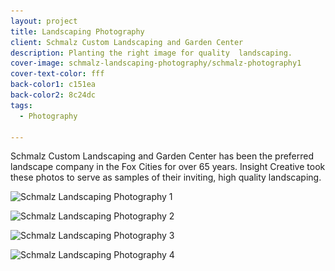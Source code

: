 ```yaml
---
layout: project
title: Landscaping Photography
client: Schmalz Custom Landscaping and Garden Center
description: Planting the right image for quality  landscaping.
cover-image: schmalz-landscaping-photography/schmalz-photography1
cover-text-color: fff
back-color1: c151ea
back-color2: 8c24dc
tags:
  - Photography

---
```


Schmalz Custom Landscaping and Garden Center has been the preferred landscape company in the Fox Cities for over 65 years. Insight Creative took these photos to serve as samples of their inviting, high quality landscaping.

<div class="images">

<img class="half first fit" data-aos="fade-up" data-featherlight="/img/projects/schmalz-landscaping-photography/schmalz-photography1.jpg" src="/img/projects/schmalz-landscaping-photography/schmalz-photography1.jpg"
alt="Schmalz Landscaping Photography 1"
srcset="
/img/projects/schmalz-landscaping-photography/schmalz-photography1-2400.jpg 2400w,
/img/projects/schmalz-landscaping-photography/schmalz-photography1-1800.jpg 1800w,
/img/projects/schmalz-landscaping-photography/schmalz-photography1-1200.jpg 1200w,
/img/projects/schmalz-landscaping-photography/schmalz-photography1-900.jpg 900w,
/img/projects/schmalz-landscaping-photography/schmalz-photography1-600.jpg 600w,
/img/projects/schmalz-landscaping-photography/schmalz-photography1-400.jpg 400w" />

<img class="half last fit" data-aos="fade-up" data-aos-delay="200" data-featherlight="/img/projects/schmalz-landscaping-photography/schmalz-photography2.jpg" src="/img/projects/schmalz-landscaping-photography/schmalz-photography2.jpg"
alt="Schmalz Landscaping Photography 2"
srcset="
/img/projects/schmalz-landscaping-photography/schmalz-photography2-2400.jpg 2400w,
/img/projects/schmalz-landscaping-photography/schmalz-photography2-1800.jpg 1800w,
/img/projects/schmalz-landscaping-photography/schmalz-photography2-1200.jpg 1200w,
/img/projects/schmalz-landscaping-photography/schmalz-photography2-900.jpg 900w,
/img/projects/schmalz-landscaping-photography/schmalz-photography2-600.jpg 600w,
/img/projects/schmalz-landscaping-photography/schmalz-photography2-400.jpg 400w" />

<img class="half first fit" data-aos="fade-up" data-featherlight="/img/projects/schmalz-landscaping-photography/schmalz-photography3.jpg" src="/img/projects/schmalz-landscaping-photography/schmalz-photography3.jpg"
alt="Schmalz Landscaping Photography 3"
srcset="
/img/projects/schmalz-landscaping-photography/schmalz-photography3-2400.jpg 2400w,
/img/projects/schmalz-landscaping-photography/schmalz-photography3-1800.jpg 1800w,
/img/projects/schmalz-landscaping-photography/schmalz-photography3-1200.jpg 1200w,
/img/projects/schmalz-landscaping-photography/schmalz-photography3-900.jpg 900w,
/img/projects/schmalz-landscaping-photography/schmalz-photography3-600.jpg 600w,
/img/projects/schmalz-landscaping-photography/schmalz-photography3-400.jpg 400w" />

<img class="half last fit" data-aos="fade-up" data-aos-delay="200" data-featherlight="/img/projects/schmalz-landscaping-photography/schmalz-photography4.jpg" src="/img/projects/schmalz-landscaping-photography/schmalz-photography4.jpg"
alt="Schmalz Landscaping Photography 4"
srcset="
/img/projects/schmalz-landscaping-photography/schmalz-photography4-2400.jpg 2400w,
/img/projects/schmalz-landscaping-photography/schmalz-photography4-1800.jpg 1800w,
/img/projects/schmalz-landscaping-photography/schmalz-photography4-1200.jpg 1200w,
/img/projects/schmalz-landscaping-photography/schmalz-photography4-900.jpg 900w,
/img/projects/schmalz-landscaping-photography/schmalz-photography4-600.jpg 600w,
/img/projects/schmalz-landscaping-photography/schmalz-photography4-400.jpg 400w" />

</div>
